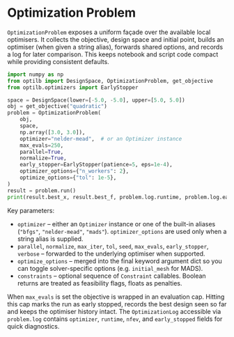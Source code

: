# Optimization Problem

`OptimizationProblem` exposes a uniform façade over the available local
optimisers. It collects the objective, design space and initial point, builds an
optimiser (when given a string alias), forwards shared options, and records a
log for later comparison. This keeps notebook and script code compact while
providing consistent defaults.

```python
import numpy as np
from optilb import DesignSpace, OptimizationProblem, get_objective
from optilb.optimizers import EarlyStopper

space = DesignSpace(lower=[-5.0, -5.0], upper=[5.0, 5.0])
obj = get_objective("quadratic")
problem = OptimizationProblem(
    obj,
    space,
    np.array([3.0, 3.0]),
    optimizer="nelder-mead",  # or an Optimizer instance
    max_evals=250,
    parallel=True,
    normalize=True,
    early_stopper=EarlyStopper(patience=5, eps=1e-4),
    optimizer_options={"n_workers": 2},
    optimize_options={"tol": 1e-5},
)
result = problem.run()
print(result.best_x, result.best_f, problem.log.runtime, problem.log.early_stopped)
```

Key parameters:

- `optimizer` – either an `Optimizer` instance or one of the built-in aliases
  (`"bfgs"`, `"nelder-mead"`, `"mads"`). `optimizer_options` are used only when a
  string alias is supplied.
- `parallel`, `normalize`, `max_iter`, `tol`, `seed`, `max_evals`,
  `early_stopper`, `verbose` – forwarded to the underlying optimiser when
  supported.
- `optimize_options` – merged into the final keyword argument dict so you can
  toggle solver-specific options (e.g. `initial_mesh` for MADS).
- `constraints` – optional sequence of `Constraint` callables. Boolean returns are
  treated as feasibility flags, floats as penalties.

When `max_evals` is set the objective is wrapped in an evaluation cap. Hitting
this cap marks the run as early stopped, records the best design seen so far and
keeps the optimiser history intact. The `OptimizationLog` accessible via
`problem.log` contains `optimizer`, `runtime`, `nfev`, and `early_stopped` fields
for quick diagnostics.
